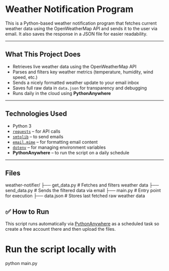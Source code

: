 #  Weather Notification Program

This is a Python-based weather notification program that fetches current weather data using the OpenWeatherMap API and sends it to the user via email. It also saves the response in a JSON file for easier readability.

---

##  What This Project Does

- Retrieves live weather data using the OpenWeatherMap API
- Parses and filters key weather metrics (temperature, humidity, wind speed, etc.)
- Sends a nicely formatted weather update to your email inbox
- Saves full raw data in `data.json` for transparency and debugging
- Runs daily in the cloud using **PythonAnywhere**

---

##  Technologies Used

- Python 3
- [`requests`](https://pypi.org/project/requests/) – for API calls
- [`smtplib`](https://docs.python.org/3/library/smtplib.html) – to send emails
- [`email.mime`](https://docs.python.org/3/library/email.mime.html) – for formatting email content
- [`dotenv`](https://pypi.org/project/python-dotenv/) – for managing environment variables
- **PythonAnywhere** – to run the script on a daily schedule

---

## Files
weather-notifier/
├── get_data.py # Fetches and filters weather data
├── send_data.py # Sends the filtered data via email
├── main.py # Entry point for execution
├── data.json # Stores last fetched raw weather data

## ✅ How to Run
This script runs automatically via [PythonAnywhere](https://www.pythonanywhere.com/) as a scheduled task so create a free account there and then upload the files.

# Run the script locally with
python main.py
